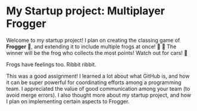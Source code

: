 # My Startup project: Multiplayer Frogger

Welcome to my startup project! I plan on creating the classing game of **Frogger** :frog:, and extending it to include multiple frogs at once! 🐸 :frog: The winner will be the frog who collects the most points! Watch out for cars! 🚙

Frogs have feelings too. Ribbit ribbit.

This was a good assignment! I learned a lot about what GitHub is, and how it can be super powerful for coordinating efforts among a programming team. I appreciated the value of good communication among your team (to avoid merge errors). I also thought more about my startup project, and how I plan on implementing certain aspects to Frogger.